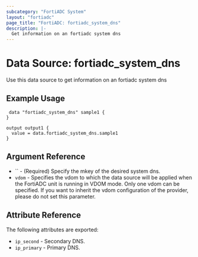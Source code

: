 ```yaml
---
subcategory: "FortiADC System"
layout: "fortiadc"
page_title: "FortiADC: fortiadc_system_dns"
description: |-
  Get information on an fortiadc system dns
---
```


# Data Source: fortiadc_system_dns
Use this data source to get information on an fortiadc system dns

## Example Usage

```hcl
 data "fortiadc_system_dns" sample1 {
}

output output1 {
  value = data.fortiadc_system_dns.sample1
}
```

## Argument Reference
* `` - (Required) Specify the mkey of the desired  system dns.
* `vdom` - Specifies the vdom to which the data source will be applied when the FortiADC unit is running in VDOM mode. Only one vdom can be specified. If you want to inherit the vdom configuration of the provider, please do not set this parameter.


## Attribute Reference

The following attributes are exported:

* `ip_second` - Secondary DNS. 
* `ip_primary` - Primary DNS. 

